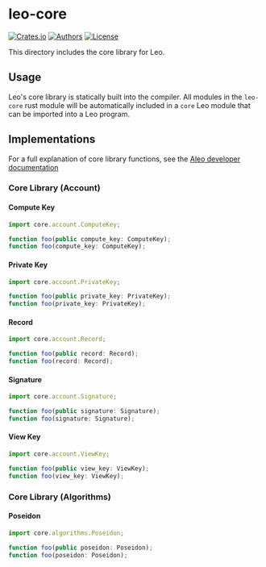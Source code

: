# leo-core

[![Crates.io](https://img.shields.io/crates/v/leo-ast.svg?color=neon)](https://crates.io/crates/leo-ast)
[![Authors](https://img.shields.io/badge/authors-Aleo-orange.svg)](../AUTHORS)
[![License](https://img.shields.io/badge/License-GPLv3-blue.svg)](./LICENSE.md)

This directory includes the core library for Leo.

## Usage

Leo's core library is statically built into the compiler.
All modules in the `leo-core` rust module will be automatically included in a `core` Leo module that can be imported into a Leo program.

## Implementations

For a full explanation of core library functions, see the [Aleo developer documentation](https://developer.aleo.org/)

### Core Library (Account)

#### Compute Key

```ts
import core.account.ComputeKey;

function foo(public compute_key: ComputeKey);
function foo(compute_key: ComputeKey);
```

#### Private Key

```ts
import core.account.PrivateKey;

function foo(public private_key: PrivateKey);
function foo(private_key: PrivateKey);
```

#### Record

```ts
import core.account.Record;

function foo(public record: Record);
function foo(record: Record);
```

#### Signature

```ts
import core.account.Signature;

function foo(public signature: Signature);
function foo(signature: Signature);
```

#### View Key

```ts
import core.account.ViewKey;

function foo(public view_key: ViewKey);
function foo(view_key: ViewKey);
```

### Core Library (Algorithms)

#### Poseidon

```ts
import core.algorithms.Poseidon;

function foo(public poseidon: Poseidon);
function foo(poseidon: Poseidon);
```